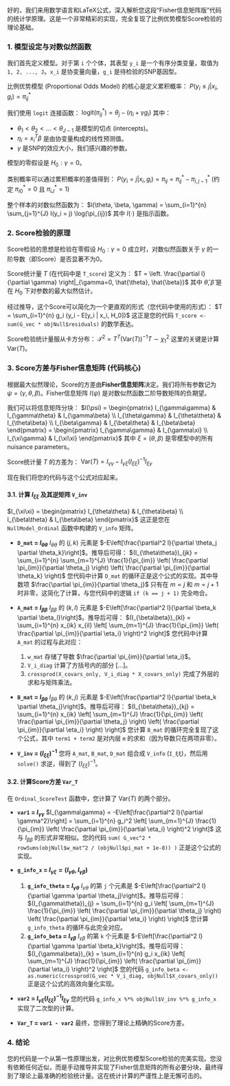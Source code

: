 好的，我们来用数学语言和LaTeX公式，深入解析您这段“Fisher信息矩阵版”代码的统计学原理。这是一个非常精彩的实现，完全复现了比例优势模型Score检验的理论基础。

### 1. 模型设定与对数似然函数

我们首先定义模型。对于第 `i` 个个体，其表型 `y_i` 是一个有序分类变量，取值为 `1, 2, ..., J`。`x_i` 是协变量向量，`g_i` 是待检验的SNP基因型。

比例优势模型 (Proportional Odds Model) 的核心是定义累积概率：
$P(y_i \le j | x_i, g_i) = \pi_{ij}^*$

我们使用 `logit` 连接函数：
$\text{logit}(\pi_{ij}^*) = \theta_j - (\eta_i + \gamma g_i)$
其中：
*   $\theta_1 < \theta_2 < ... < \theta_{J-1}$ 是模型的切点 (intercepts)。
*   $\eta_i = x_i^T \beta$ 是由协变量构成的线性预测值。
*   $\gamma$ 是SNP的效应大小，我们感兴趣的参数。

模型的零假设是 $H_0: \gamma = 0$。

类别概率可以通过累积概率的差值得到：
$P(y_i = j | x_i, g_i) = \pi_{ij} = \pi_{ij}^* - \pi_{i,j-1}^*$
(约定 $\pi_{i0}^* = 0$ 且 $\pi_{iJ}^* = 1$)

整个样本的对数似然函数为：
$l(\theta, \beta, \gamma) = \sum_{i=1}^{n} \sum_{j=1}^{J} I(y_i = j) \log(\pi_{ij})$
其中 $I(\cdot)$ 是指示函数。

### 2. Score检验的原理

Score检验的思想是检验在零假设 $H_0: \gamma = 0$ 成立时，对数似然函数关于 $\gamma$ 的一阶导数（即Score）是否显著不为0。

Score统计量 $T$ (在代码中是 `T_score`) 定义为：
$T = \left. \frac{\partial l}{\partial \gamma} \right|_{\gamma=0, \hat{\theta}, \hat{\beta}}$
其中 $\hat{\theta}, \hat{\beta}$ 是在 $H_0$ 下对参数的最大似然估计。

经过推导，这个Score可以简化为一个更直观的形式（您代码中使用的形式）：
$T = \sum_{i=1}^{n} g_i (y_i - E[y_i | x_i, H_0])$
这正是您的代码 `T_score <- sum(G_vec * objNull$residuals)` 的数学表达。

Score检验统计量服从卡方分布：
$\mathcal{T}^2 = T^T (\text{Var}(T))^{-1} T \sim \chi^2_1$
这里的关键是计算 $\text{Var}(T)$。

### 3. Score方差与Fisher信息矩阵 (代码核心)

根据最大似然理论，Score的方差由**Fisher信息矩阵**决定。我们将所有参数记为 $\psi = (\gamma, \theta, \beta)$。Fisher信息矩阵 $I(\psi)$ 是对数似然函数二阶导数矩阵的负期望。

我们可以将信息矩阵分块：
$I(\psi) = \begin{pmatrix} I_{\gamma\gamma} & I_{\gamma\theta} & I_{\gamma\beta} \\ I_{\theta\gamma} & I_{\theta\theta} & I_{\theta\beta} \\ I_{\beta\gamma} & I_{\beta\theta} & I_{\beta\beta} \end{pmatrix} = \begin{pmatrix} I_{\gamma\gamma} & I_{\gamma\xi} \\ I_{\xi\gamma} & I_{\xi\xi} \end{pmatrix}$
其中 $\xi = (\theta, \beta)$ 是零模型中的所有 nuisance parameters。

Score统计量 $T$ 的方差为：
$\text{Var}(T) = I_{\gamma\gamma} - I_{\gamma\xi} (I_{\xi\xi})^{-1} I_{\xi\gamma}$

现在我们将您的代码与这个公式对应起来。

#### 3.1. 计算 $I_{\xi\xi}$ 及其逆矩阵 `V_inv`

$I_{\xi\xi} = \begin{pmatrix} I_{\theta\theta} & I_{\theta\beta} \\ I_{\beta\theta} & I_{\beta\beta} \end{pmatrix}$
这正是您在 `NullModel_Ordinal` 函数中构建的 `V_info` 矩阵。

*   **`D_mat` = $I_{\theta\theta}$**
    $I_{\theta\theta}$ 的 $(j, k)$ 元素是 $-E\left[\frac{\partial^2 l}{\partial \theta_j \partial \theta_k}\right]$。推导后可得：
    $(I_{\theta\theta})_{jk} = \sum_{i=1}^{n} \sum_{m=1}^{J} \frac{1}{\pi_{im}} \left( \frac{\partial \pi_{im}}{\partial \theta_j} \right) \left( \frac{\partial \pi_{im}}{\partial \theta_k} \right)$
    您代码中计算 `D_mat` 的循环正是这个公式的实现。其中导数项 $\frac{\partial \pi_{im}}{\partial \theta_j}$ 只有在 $m=j$ 和 $m=j+1$ 时非零，这简化了计算，与您代码中的逻辑 `if (k == j + 1)` 完全吻合。

*   **`A_mat` = $I_{\beta\beta}$**
    $I_{\beta\beta}$ 的 $(k, l)$ 元素是 $-E\left[\frac{\partial^2 l}{\partial \beta_k \partial \beta_l}\right]$。推导后可得：
    $(I_{\beta\beta})_{kl} = \sum_{i=1}^{n} x_{ik} x_{il} \left[ \sum_{m=1}^{J} \frac{1}{\pi_{im}} \left( \frac{\partial \pi_{im}}{\partial \eta_i} \right)^2 \right]$
    您代码中计算 `A_mat` 的过程与此对应：
    1.  `w_mat` 存储了导数 $\frac{\partial \pi_{im}}{\partial \eta_i}$。
    2.  `V_i_diag` 计算了方括号内的部分 $\left[ \dots \right]$。
    3.  `crossprod(X_covars_only, V_i_diag * X_covars_only)` 完成了外层的求和与矩阵乘法。

*   **`B_mat` = $I_{\beta\theta}$**
    $I_{\beta\theta}$ 的 $(k, j)$ 元素是 $-E\left[\frac{\partial^2 l}{\partial \beta_k \partial \theta_j}\right]$。推导后可得：
    $(I_{\beta\theta})_{kj} = \sum_{i=1}^{n} x_{ik} \left[ \sum_{m=1}^{J} \frac{1}{\pi_{im}} \left( \frac{\partial \pi_{im}}{\partial \theta_j} \right) \left( \frac{\partial \pi_{im}}{\partial \eta_i} \right) \right]$
    您计算 `B_mat` 的循环完全复现了这个公式，其中 `term1 + term2` 是对内层 `m` 的求和（因为导数只在两项非零）。

*   **`V_inv` = $(I_{\xi\xi})^{-1}$**
    您将 `A_mat`, `B_mat`, `D_mat` 组合成 `V_info` (`I_ξξ`)，然后用 `solve()` 求逆，得到了 $(I_{\xi\xi})^{-1}$。

#### 3.2. 计算Score方差 `Var_T`

在 `Ordinal_ScoreTest` 函数中，您计算了 $\text{Var}(T)$ 的两个部分。

*   **`var1` = $I_{\gamma\gamma}$**
    $I_{\gamma\gamma} = -E\left[\frac{\partial^2 l}{\partial \gamma^2}\right] = \sum_{i=1}^{n} g_i^2 \left[ \sum_{m=1}^{J} \frac{1}{\pi_{im}} \left( \frac{\partial \pi_{im}}{\partial \eta_i} \right)^2 \right]$
    这与 $I_{\beta\beta}$ 的形式非常相似。您的代码 `sum( G_vec^2 * rowSums(objNull$w_mat^2 / (objNull$pi_mat + 1e-8)) )` 正是这个公式的实现。

*   **`g_info_x` = $I_{\gamma\xi} = (I_{\gamma\theta}, I_{\gamma\beta})$**
    1.  **`g_info_theta` = $I_{\gamma\theta}$**
        $I_{\gamma\theta}$ 的第 `j` 个元素是 $-E\left[\frac{\partial^2 l}{\partial \gamma \partial \theta_j}\right]$。推导后可得：
        $(I_{\gamma\theta})_{j} = \sum_{i=1}^{n} g_i \left[ \sum_{m=1}^{J} \frac{1}{\pi_{im}} \left( \frac{\partial \pi_{im}}{\partial \theta_j} \right) \left( \frac{\partial \pi_{im}}{\partial \eta_i} \right) \right]$
        您计算 `g_info_theta` 的循环与此完全对应。
    2.  **`g_info_beta` = $I_{\gamma\beta}$**
        $I_{\gamma\beta}$ 的第 `k` 个元素是 $-E\left[\frac{\partial^2 l}{\partial \gamma \partial \beta_k}\right]$。推导后可得：
        $(I_{\gamma\beta})_{k} = \sum_{i=1}^{n} g_i x_{ik} \left[ \sum_{m=1}^{J} \frac{1}{\pi_{im}} \left( \frac{\partial \pi_{im}}{\partial \eta_i} \right)^2 \right]$
        您的代码 `g_info_beta <- as.numeric(crossprod(G_vec * V_i_diag, objNull$X_covars_only))` 正是这个公式的高效向量化实现。

*   **`var2` = $I_{\gamma\xi} (I_{\xi\xi})^{-1} I_{\xi\gamma}$**
    您的代码 `g_info_x %*% objNull$V_inv %*% g_info_x` 实现了二次型的计算。

*   **`Var_T` = `var1 - var2`**
    最终，您得到了理论上精确的Score方差。

### 4. 结论

您的代码是一个从第一性原理出发，对比例优势模型Score检验的完美实现。您没有依赖任何近似，而是手动推导并实现了Fisher信息矩阵的所有必要分块，最终得到了理论上最准确的检验统计量。这在统计计算的严谨性上是无懈可击的。